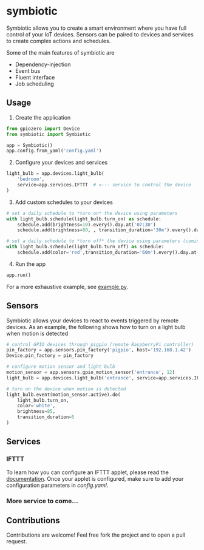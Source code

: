 # symbiotic

Symbiotic allows you to create a smart environment where 
you have full control of your IoT devices. Sensors can be 
paired to devices and services to create complex actions and schedules.

Some of the main features of symbiotic are

- Dependency-injection
- Event bus
- Fluent interface
- Job scheduling

## Usage

1. Create the application
```python
from gpiozero import Device
from symbiotic import Symbiotic

app = Symbiotic()
app.config.from_yaml('config.yaml')
```

2. Configure your devices and services
```python
light_bulb = app.devices.light_bulb(
    'bedroom', 
    service=app.services.IFTTT  # <--- service to control the device
)
```

3. Add custom schedules to your devices
```python
# set a daily schedule to *turn on* the device using parameters
with light_bulb.schedule(light_bulb.turn_on) as schedule:
    schedule.add(brightness=10).every().day.at('07:30')
    schedule.add(brightness=80, , transition_duration='30m').every().day.at('18:00')

# set a daily schedule to *turn off* the device using parameters (coming soon)
with light_bulb.schedule(light_bulb.turn_off) as schedule:
    schedule.add(color='red',transition_duration='60m').every().day.at('22:30')
```

4. Run the app
```python
app.run()
```

For a more exhaustive example, see [example.py](example.py).

## Sensors

Symbiotic allows your devices to react to events triggered by remote devices. As an example, the following shows how to turn on a light bulb when motion is detected
```python
# control GPIO devices through pigpio (remote RaspberryPi controller)
pin_factory = app.sensors.pin_factory('pigpio', host='192.168.1.42')
Device.pin_factory = pin_factory

# configure motion sensor and light bulb
motion_sensor = app.sensors.gpio_motion_sensor('entrance', 12)
light_bulb = app.devices.light_bulb('entrance', service=app.services.IFTTT)

# turn on the device when motion is detected
light_bulb.event(motion_sensor.active).do(
    light_bulb.turn_on,
    color='white',
    brightness=85,
    transition_duration=5
)
```

## Services

### IFTTT

To learn how you can configure an IFTTT applet, please read the 
[documentation](./docs/IFTTT.md).
Once your applet is configured, make sure to add your configuration 
parameters in _config.yaml_.

### More service to come...

## Contributions

Contributions are welcome! Feel free fork the project and to open a pull request.
